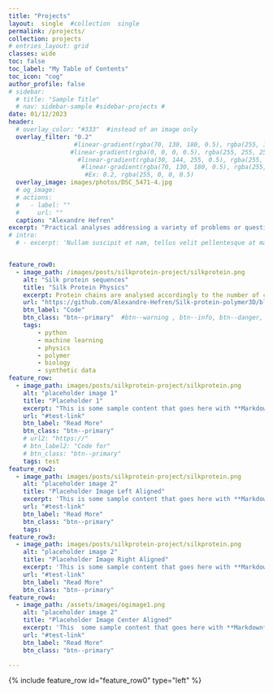 ```yaml
---
title: "Projects"
layout:  single  #collection  single
permalink: /projects/
collection: projects
# entries_layout: grid
classes: wide
toc: false
toc_label: "My Table of Contents"
toc_icon: "cog"
author_profile: false
# sidebar:
  # title: "Sample Title"
  # nav: sidebar-sample #sidebar-projects #
date: 01/12/2023
header:
  # overlay_color: "#333"  #instead of an image only
  overlay_filter: "0.2"
                  #linear-gradient(rgba(70, 130, 180, 0.5), rgba(255, 165, 0, 0.5))
                 #linear-gradient(rgba(0, 0, 0, 0.5), rgba(255, 255, 255, 0.1)) 
                   #linear-gradient(rgba(30, 144, 255, 0.5), rgba(255, 140, 0, 0.5))
                    #linear-gradient(rgba(70, 130, 180, 0.5), rgba(255, 165, 0, 0.5))
                     #Ex: 0.2, rgba(255, 0, 0, 0.5)
  overlay_image: images/photos/DSC_5471-4.jpg
  # og_image:
  # actions:
  #   - label: ""
  #     url: ""
  caption: "Alexandre Hefren"
excerpt: "Practical analyses addressing a variety of problems or questions, illustrating a selection of my interests"
# intro: 
  # - excerpt: 'Nullam suscipit et nam, tellus velit pellentesque at malesuada, enim eaque. Quis nulla, netus tempor in diam gravida tincidunt, *proin faucibus* voluptate felis id sollicitudin. Centered with `type="center"`'


feature_row0:
  - image_path: /images/posts/silkprotein-project/silkprotein.png
    alt: "Silk protein sequences"
    title: "Silk Protein Physics"
    excerpt: Protein chains are analysed accordingly to the number of connections to other polymer chains and their positions along the chain. A node that is able to connect to other sequences is called a "sticker" and is represented by "1", otherwise the node is represented by "0", or an empty circle. How does the specific work to stretch a chain depend on the number of stickers and their position in the presence of extensional flow? This interdisciplinary project is part of a postdoctoral research on the self-assembly of silk protein.
    url: "https://github.com/Alexandre-Hefren/Silk-protein-polymer3D/blob/main/README.md"
    btn_label: "Code"
    btn_class: "btn--primary"  #btn--warning , btn--info, btn--danger, btn--success , 
    tags: 
        - python 
        - machine learning
        - physics
        - polymer
        - biology
        - synthetic data
feature_row:
  - image_path: images/posts/silkprotein-project/silkprotein.png
    alt: "placeholder image 1"
    title: "Placeholder 1"
    excerpt: "This is some sample content that goes here with **Markdown** formatting."
    url: "#test-link"
    btn_label: "Read More"
    btn_class: "btn--primary"
    # url2: "https://"
    # btn_label2: "Code for"
    # btn_class: "btn--primary"
    tags: test
feature_row2:
  - image_path: images/posts/silkprotein-project/silkprotein.png
    alt: "placeholder image 2"
    title: "Placeholder Image Left Aligned"
    excerpt: 'This is some sample content that goes here with **Markdown** formatting. Left aligned with `type="left"`'
    url: "#test-link"
    btn_label: "Read More"
    btn_class: "btn--primary"
    tags:
feature_row3:
  - image_path: images/posts/silkprotein-project/silkprotein.png
    alt: "placeholder image 2"
    title: "Placeholder Image Right Aligned"
    excerpt: 'This is some sample content that goes here with **Markdown** formatting. Right aligned with `type="right"`'
    url: "#test-link"
    btn_label: "Read More"
    btn_class: "btn--primary"
feature_row4:
  - image_path: /assets/images/ogimage1.png
    alt: "placeholder image 2"
    title: "Placeholder Image Center Aligned"
    excerpt: 'This  some sample content that goes here with **Markdown** formatting. Centered with `type="center"`'
    url: "#test-link"
    btn_label: "Read More"
    btn_class: "btn--primary"

---
```




<!-- To appear. -->




<!-- {% include feature_row id="intro" type="center" %} -->

{% include feature_row id="feature_row0" type="left" %}

<!-- 
{% include feature_row id="feature_row" type="left" %}

{% include feature_row id="feature_row2" type="left" %}

{% include feature_row id="feature_row3" type="left" %}

{% include feature_row id="feature_row4" type="left" %} -->